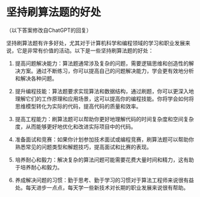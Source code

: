 # 坚持刷算法题的好处

（以下答案修改自ChatGPT的回复）

坚持刷算法题有许多好处，尤其对于计算机科学和编程领域的学习和职业发展来说，它是非常有价值的活动。以下是一些坚持刷算法题的好处：

1. 提高问题解决能力：算法题通常涉及复杂的问题，需要逻辑思维和创造性的解决方案。通过不断练习，你可以提高自己的问题解决能力，学会更有效地分析和解决各种问题。

2. 提升编程技能：算法题要求实现算法和数据结构，通过刷题，你可以更深入地理解它们的工作原理和应用场景，这可以提高你的编程技能。你将学会如何将思维模型转化为实际的代码，提高代码的质量和效率。

3. 提高工程能力：刷算法题可以帮助你更好地理解代码的时间复杂度和空间复杂度，从而能够更好地优化和改进实际项目中的代码。

4. 准备面试和竞赛：如果你计划参加技术面试或编程竞赛，刷算法题可以帮助你熟悉常见的问题类型和解题技巧，提高面试和比赛的表现。

5. 培养耐心和毅力：解决复杂的算法问题可能需要花费大量时间和精力，这有助于培养耐心和毅力。

6. 养成解决问题的习惯：勤于思考、勤于学习的习惯对于算法工程师来说很有益处。每天进步一点点，每天学一些新技术对长期的职业发展来说很有帮助。

